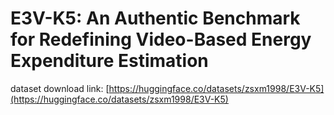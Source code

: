 # E3V-K5: An Authentic Benchmark for Redefining Video-Based Energy Expenditure Estimation
dataset download link: [https://huggingface.co/datasets/zsxm1998/E3V-K5](https://huggingface.co/datasets/zsxm1998/E3V-K5)
